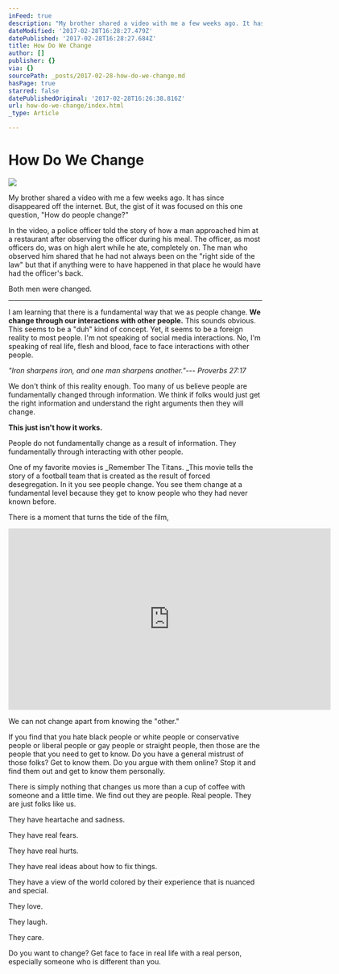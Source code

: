 ```yaml
---
inFeed: true
description: "My brother shared a video with me a few weeks ago. It has since disappeared off the internet. But, the gist of it was focused on this one question, “How do people\_change?”"
dateModified: '2017-02-28T16:28:27.479Z'
datePublished: '2017-02-28T16:28:27.684Z'
title: How Do We Change
author: []
publisher: {}
via: {}
sourcePath: _posts/2017-02-28-how-do-we-change.md
hasPage: true
starred: false
datePublishedOriginal: '2017-02-28T16:26:38.816Z'
url: how-do-we-change/index.html
_type: Article

---
```

# How Do We Change
![](https://the-grid-user-content.s3-us-west-2.amazonaws.com/c3c58692-ae36-46be-a3db-3b78a1247365.jpg)

My brother shared a video with me a few weeks ago. It has since disappeared off the internet. But, the gist of it was focused on this one question, "How do people change?"

In the video, a police officer told the story of how a man approached him at a restaurant after observing the officer during his meal. The officer, as most officers do, was on high alert while he ate, completely on. The man who observed him shared that he had not always been on the "right side of the law" but that if anything were to have happened in that place he would have had the officer's back.

Both men were changed.

---

I am learning that there is a fundamental way that we as people change. **We change through our interactions with other people.** This sounds obvious. This seems to be a "duh" kind of concept. Yet, it seems to be a foreign reality to most people. I'm not speaking of social media interactions. No, I'm speaking of real life, flesh and blood, face to face interactions with other people.

_"Iron sharpens iron, and one man sharpens another."--- Proverbs 27:17_

We don't think of this reality enough. Too many of us believe people are fundamentally changed through information. We think if folks would just get the right information and understand the right arguments then they will change.

**This just isn't how it works.**

People do not fundamentally change as a result of information. They fundamentally through interacting with other people.

One of my favorite movies is _Remember The Titans. _This movie tells the story of a football team that is created as the result of forced desegregation. In it you see people change. You see them change at a fundamental level because they get to know people who they had never known before.

There is a moment that turns the tide of the film,

<iframe src="https://cdn.embedly.com/widgets/media.html?src=https%3A%2F%2Fwww.youtube.com%2Fembed%2FuiqdA1B3_Nc%3Ffeature%3Doembed&amp;url=http%3A%2F%2Fwww.youtube.com%2Fwatch%3Fv%3DuiqdA1B3_Nc&amp;image=https%3A%2F%2Fi.ytimg.com%2Fvi%2FuiqdA1B3_Nc%2Fhqdefault.jpg&amp;key=b7d04c9b404c499eba89ee7072e1c4f7&amp;type=text%2Fhtml&amp;schema=youtube" width="640" height="360" scrolling="no" frameborder="0" allowfullscreen="" style=""></iframe>

We can not change apart from knowing the "other."

If you find that you hate black people or white people or conservative people or liberal people or gay people or straight people, then those are the people that you need to get to know. Do you have a general mistrust of those folks? Get to know them. Do you argue with them online? Stop it and find them out and get to know them personally.

There is simply nothing that changes us more than a cup of coffee with someone and a little time. We find out they are people. Real people. They are just folks like us.

They have heartache and sadness.

They have real fears.

They have real hurts.

They have real ideas about how to fix things.

They have a view of the world colored by their experience that is nuanced and special.

They love.

They laugh.

They care.

Do you want to change? Get face to face in real life with a real person, especially someone who is different than you.